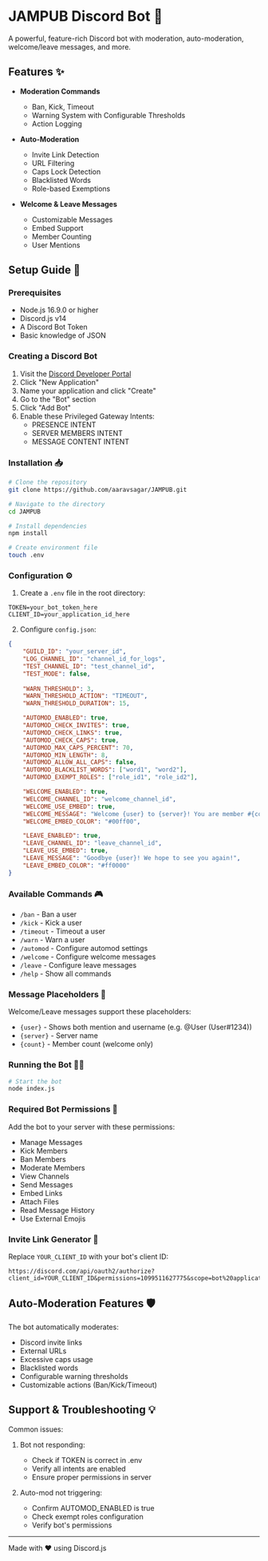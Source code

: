 # JAMPUB Discord Bot 🤖

A powerful, feature-rich Discord bot with moderation, auto-moderation, welcome/leave messages, and more.

## Features ✨

- **Moderation Commands**
  - Ban, Kick, Timeout
  - Warning System with Configurable Thresholds
  - Action Logging

- **Auto-Moderation**
  - Invite Link Detection
  - URL Filtering
  - Caps Lock Detection
  - Blacklisted Words
  - Role-based Exemptions

- **Welcome & Leave Messages**
  - Customizable Messages
  - Embed Support
  - Member Counting
  - User Mentions

## Setup Guide 🚀

### Prerequisites

- Node.js 16.9.0 or higher
- Discord.js v14
- A Discord Bot Token
- Basic knowledge of JSON

### Creating a Discord Bot

1. Visit the [Discord Developer Portal](https://discord.com/developers/applications)
2. Click "New Application"
3. Name your application and click "Create"
4. Go to the "Bot" section
5. Click "Add Bot"
6. Enable these Privileged Gateway Intents:
   - PRESENCE INTENT
   - SERVER MEMBERS INTENT
   - MESSAGE CONTENT INTENT

### Installation 📥

```bash
# Clone the repository
git clone https://github.com/aaravsagar/JAMPUB.git

# Navigate to the directory
cd JAMPUB

# Install dependencies
npm install

# Create environment file
touch .env
```

### Configuration ⚙️

1. Create a `.env` file in the root directory:

```env
TOKEN=your_bot_token_here
CLIENT_ID=your_application_id_here
```

2. Configure `config.json`:

```json
{
    "GUILD_ID": "your_server_id",
    "LOG_CHANNEL_ID": "channel_id_for_logs",
    "TEST_CHANNEL_ID": "test_channel_id",
    "TEST_MODE": false,
    
    "WARN_THRESHOLD": 3,
    "WARN_THRESHOLD_ACTION": "TIMEOUT",
    "WARN_THRESHOLD_DURATION": 15,

    "AUTOMOD_ENABLED": true,
    "AUTOMOD_CHECK_INVITES": true,
    "AUTOMOD_CHECK_LINKS": true,
    "AUTOMOD_CHECK_CAPS": true,
    "AUTOMOD_MAX_CAPS_PERCENT": 70,
    "AUTOMOD_MIN_LENGTH": 8,
    "AUTOMOD_ALLOW_ALL_CAPS": false,
    "AUTOMOD_BLACKLIST_WORDS": ["word1", "word2"],
    "AUTOMOD_EXEMPT_ROLES": ["role_id1", "role_id2"],

    "WELCOME_ENABLED": true,
    "WELCOME_CHANNEL_ID": "welcome_channel_id",
    "WELCOME_USE_EMBED": true,
    "WELCOME_MESSAGE": "Welcome {user} to {server}! You are member #{count}",
    "WELCOME_EMBED_COLOR": "#00ff00",

    "LEAVE_ENABLED": true,
    "LEAVE_CHANNEL_ID": "leave_channel_id",
    "LEAVE_USE_EMBED": true,
    "LEAVE_MESSAGE": "Goodbye {user}! We hope to see you again!",
    "LEAVE_EMBED_COLOR": "#ff0000"
}
```

### Available Commands 🎮

- `/ban` - Ban a user
- `/kick` - Kick a user
- `/timeout` - Timeout a user
- `/warn` - Warn a user
- `/automod` - Configure automod settings
- `/welcome` - Configure welcome messages
- `/leave` - Configure leave messages
- `/help` - Show all commands

### Message Placeholders 📝

Welcome/Leave messages support these placeholders:
- `{user}` - Shows both mention and username (e.g. @User (User#1234))
- `{server}` - Server name
- `{count}` - Member count (welcome only)

### Running the Bot 🏃‍♂️

```bash
# Start the bot
node index.js
```

### Required Bot Permissions 🔑

Add the bot to your server with these permissions:
- Manage Messages
- Kick Members
- Ban Members
- Moderate Members
- View Channels
- Send Messages
- Embed Links
- Attach Files
- Read Message History
- Use External Emojis

### Invite Link Generator 🔗

Replace `YOUR_CLIENT_ID` with your bot's client ID:
```
https://discord.com/api/oauth2/authorize?client_id=YOUR_CLIENT_ID&permissions=1099511627775&scope=bot%20applications.commands
```

## Auto-Moderation Features 🛡️

The bot automatically moderates:
- Discord invite links
- External URLs
- Excessive caps usage
- Blacklisted words
- Configurable warning thresholds
- Customizable actions (Ban/Kick/Timeout)

## Support & Troubleshooting 💡

Common issues:
1. Bot not responding:
   - Check if TOKEN is correct in .env
   - Verify all intents are enabled
   - Ensure proper permissions in server

2. Auto-mod not triggering:
   - Confirm AUTOMOD_ENABLED is true
   - Check exempt roles configuration
   - Verify bot's permissions


---

Made with ❤️ using Discord.js